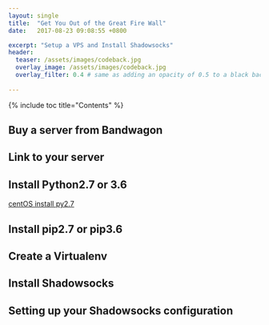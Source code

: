 ```yaml
---
layout: single
title:  "Get You Out of the Great Fire Wall"
date:   2017-08-23 09:08:55 +0800

excerpt: "Setup a VPS and Install Shadowsocks"
header:
  teaser: /assets/images/codeback.jpg
  overlay_image: /assets/images/codeback.jpg
  overlay_filter: 0.4 # same as adding an opacity of 0.5 to a black background
  
---
```


{% include toc title="Contents" %}

## Buy a server from Bandwagon

## Link to your server

## Install Python2.7 or 3.6
[centOS install py2.7][pyins]

## Install pip2.7 or pip3.6

## Create a Virtualenv

## Install Shadowsocks

## Setting up your Shadowsocks configuration


[pyins]: https://danieleriksson.net/2017/02/08/how-to-install-latest-python-on-centos/
